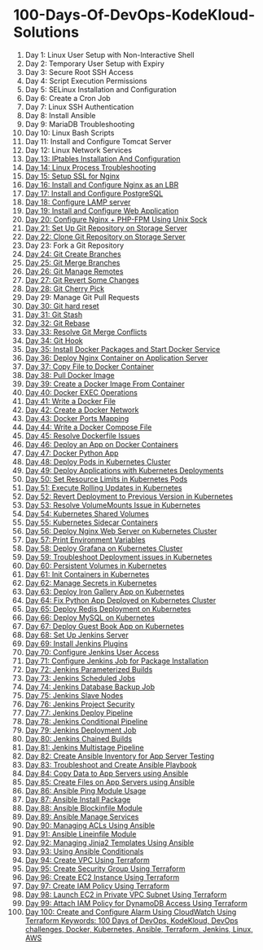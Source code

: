 # 100-Days-Of-DevOps-KodeKloud-Solutions

1. Day 1: Linux User Setup with Non-Interactive Shell
2. Day 2: Temporary User Setup with Expiry
3. Day 3: Secure Root SSH Access
4. Day 4: Script Execution Permissions
5. Day 5: SELinux Installation and Configuration
6. Day 6: Create a Cron Job
7. Day 7: Linux SSH Authentication
8. Day 8: Install Ansible
9. Day 9: MariaDB Troubleshooting
10. Day 10: Linux Bash Scripts
11. Day 11: Install and Configure Tomcat Server
12. Day 12: Linux Network Services
13. [Day 13: IPtables Installation And Configuration](./Day%2013:%20IPtables%20Installation%20And%20Configuration/README.md)
14. [Day 14: Linux Process Troubleshooting](./Day%2014:%20Linux%20Process%20Troubleshooting/README.md)
15. [Day 15: Setup SSL for Nginx](./Day%2015:%20Setup%20SSL%20for%20Nginx/README.md)
16. [Day 16: Install and Configure Nginx as an LBR](./Day%2016:%20Install%20and%20Configure%20Nginx%20as%20an%20LBR/README.md)
17. [Day 17: Install and Configure PostgreSQL](./Day%2017:%20Install%20and%20Configure%20PostgreSQL/README.md)
18. [Day 18: Configure LAMP server](./Day%2018:%20Configure%20LAMP%20server/README.md)
19. [Day 19: Install and Configure Web Application](./Day%2019:%20Install%20and%20Configure%20Web%20Application/README.md)
20. [Day 20: Configure Nginx + PHP-FPM Using Unix Sock](./Day%2020:%20Configure%20Nginx%20+%20PHP-FPM%20Using%20Unix%20Sock/README.md)
21. [Day 21: Set Up Git Repository on Storage Server](./Day%2021:%20Set%20Up%20Git%20Repository%20on%20Storage%20Server/README.md)
22. [Day 22: Clone Git Repository on Storage Server](./Day%2022:%20Clone%20Git%20Repository%20on%20Storage%20Server/README.md)
23. Day 23: Fork a Git Repository
24. [Day 24: Git Create Branches](./Day%2024:%20Git%20Create%20Branches/README.md)
25. [Day 25: Git Merge Branches](./Day%2025:%20Git%20Merge%20Branches/README.md)
26. [Day 26: Git Manage Remotes](./Day%2026:%20Git%20Manage%20Remotes/README.md)
27. [Day 27: Git Revert Some Changes](./Day%2027:%20Git%20Revert%20Some%20Changes/README.md)
28. [Day 28: Git Cherry Pick](./Day%2028:%20Git%20Cherry%20Pick/README.md)
29. Day 29: Manage Git Pull Requests
30. [Day 30: Git hard reset](./Day%2030:%20Git%20hard%20reset/README.md)
31. [Day 31: Git Stash](./Day%2031:%20Git%20Stash/README.md)
32. [Day 32: Git Rebase](./Day%2032:%20Git%20Rebase/README.md)
33. [Day 33: Resolve Git Merge Conflicts](./Day%2033:%20Resolve%20Git%20Merge%20Conflicts/README.md)
34. [Day 34: Git Hook](./Day%2034:%20Git%20Hook/README.md)
35. [Day 35: Install Docker Packages and Start Docker Service](./Day%2035:%20Install%20Docker%20Packages%20and%20Start%20Docker%20Service/README.md)
36. [Day 36: Deploy Nginx Container on Application Server](./Day%2036:%20Deploy%20Nginx%20Container%20on%20Application%20Server/README.md)
37. [Day 37: Copy File to Docker Container](./Day%2037:%20Copy%20File%20to%20Docker%20Container/README.md)
38. [Day 38: Pull Docker Image](./Day%2038:%20Pull%20Docker%20Image/README.md)
39. [Day 39: Create a Docker Image From Container](./Day%2039:%20Create%20a%20Docker%20Image%20From%20Container/README.md)
40. [Day 40: Docker EXEC Operations](./Day%2040:%20Docker%20EXEC%20Operations/README.md)
41. [Day 41: Write a Docker File](./Day%2041:%20Write%20a%20Docker%20File/README.md)
42. [Day 42: Create a Docker Network](./Day%2042:%20Create%20a%20Docker%20Network/README.md)
43. [Day 43: Docker Ports Mapping](./Day%2043:%20Docker%20Ports%20Mapping/README.md)
44. [Day 44: Write a Docker Compose File](./Day%2044:%20Write%20a%20Docker%20Compose%20File/README.md)
45. [Day 45: Resolve Dockerfile Issues](./Day%2045:%20Resolve%20Dockerfile%20Issues/README.md)
46. [Day 46: Deploy an App on Docker Containers](./Day%2046:%20Deploy%20an%20App%20on%20Docker%20Containers/README.md)
47. [Day 47: Docker Python App](./Day%2047:%20Docker%20Python%20App/README.md)
48. [Day 48: Deploy Pods in Kubernetes Cluster](./Day%2048:%20Deploy%20Pods%20in%20Kubernetes%20Cluster/README.md)
49. [Day 49: Deploy Applications with Kubernetes Deployments](./Day%2049:%20Deploy%20Applications%20with%20Kubernetes%20Deployments/README.md)
50. [Day 50: Set Resource Limits in Kubernetes Pods](./Day%2050:%20Set%20Resource%20Limits%20in%20Kubernetes%20Pods/README.md)
51. [Day 51: Execute Rolling Updates in Kubernetes](./Day%2051:%20Execute%20Rolling%20Updates%20in%20Kubernetes/README.md)
52. [Day 52: Revert Deployment to Previous Version in Kubernetes](./Day%2052:%20Revert%20Deployment%20to%20Previous%20Version%20in%20Kubernetes/README.md)
53. [Day 53: Resolve VolumeMounts Issue in Kubernetes](./Day%2053:%20Resolve%20VolumeMounts%20Issue%20in%20Kubernetes/README.md)
54. [Day 54: Kubernetes Shared Volumes](./Day%2054:%20Kubernetes%20Shared%20Volumes/README.md)
55. [Day 55: Kubernetes Sidecar Containers](./Day%2055:%20Kubernetes%20Sidecar%20Containers/README.md)
56. [Day 56: Deploy Nginx Web Server on Kubernetes Cluster](./Day%2056:%20Deploy%20Nginx%20Web%20Server%20on%20Kubernetes%20Cluster/README.md)
57. [Day 57: Print Environment Variables](./Day%2057:%20Print%20Environment%20Variables/README.md)
58. [Day 58: Deploy Grafana on Kubernetes Cluster](./Day%2058:%20Deploy%20Grafana%20on%20Kubernetes%20Cluster/README.md)
59. [Day 59: Troubleshoot Deployment issues in Kubernetes](./Day%2059:%20Troubleshoot%20Deployment%20issues%20in%20Kubernetes/README.md)
60. [Day 60: Persistent Volumes in Kubernetes](./Day%2060:%20Persistent%20Volumes%20in%20Kubernetes/README.md)
61. [Day 61: Init Containers in Kubernetes](./Day%2061:%20Init%20Containers%20in%20Kubernetes/README.md)
62. [Day 62: Manage Secrets in Kubernetes](./Day%2062:%20Manage%20Secrets%20in%20Kubernetes/README.md)
63. [Day 63: Deploy Iron Gallery App on Kubernetes](./Day%2063:%20Deploy%20Iron%20Gallery%20App%20on%20Kubernetes/README.md)
64. [Day 64: Fix Python App Deployed on Kubernetes Cluster](./Day%2064:%20Fix%20Python%20App%20Deployed%20on%20Kubernetes%20Cluster/README.md)
65. [Day 65: Deploy Redis Deployment on Kubernetes](./Day%2065:%20Deploy%20Redis%20Deployment%20on%20Kubernetes/README.md)
66. [Day 66: Deploy MySQL on Kubernetes](./Day%2066:%20Deploy%20MySQL%20on%20Kubernetes/README.md)
67. [Day 67: Deploy Guest Book App on Kubernetes](./Day%2067:%20Deploy%20Guest%20Book%20App%20on%20Kubernetes/README.md)
68. [Day 68: Set Up Jenkins Server](./Day%2068:%20Set%20Up%20Jenkins%20Server/README.md)
69. [Day 69: Install Jenkins Plugins](./Day%2069:%20Install%20Jenkins%20Plugins/README.md)
70. [Day 70: Configure Jenkins User Access](./Day%2070:%20Configure%20Jenkins%20User%20Access/README.md)
71. [Day 71: Configure Jenkins Job for Package Installation](./Day%2071:%20Configure%20Jenkins%20Job%20for%20Package%20Installation/README.md)
72. [Day 72: Jenkins Parameterized Builds](./Day%2072:%20Jenkins%20Parameterized%20Builds/README.md)
73. [Day 73: Jenkins Scheduled Jobs](./Day%2073:%20Jenkins%20Scheduled%20Jobs/README.md)
74. [Day 74: Jenkins Database Backup Job](./Day%2074:%20Jenkins%20Database%20Backup%20Job/README.md)
75. [Day 75: Jenkins Slave Nodes](./Day%2075:%20Jenkins%20Slave%20Nodes/README.md)
76. [Day 76: Jenkins Project Security](./Day%2076:%20Jenkins%20Project%20Security/README.md)
77. [Day 77: Jenkins Deploy Pipeline](./Day%2077:%20Jenkins%20Deploy%20Pipeline/README.md)
78. [Day 78: Jenkins Conditional Pipeline](./Day%2078:%20Jenkins%20Conditional%20Pipeline/README.md)
79. [Day 79: Jenkins Deployment Job](./Day%2079:%20Jenkins%20Deployment%20Job/README.md)
80. [Day 80: Jenkins Chained Builds](./Day%2080:%20Jenkins%20Chained%20Builds/README.md)
81. [Day 81: Jenkins Multistage Pipeline](./Day%2081:%20Jenkins%20Multistage%20Pipeline/README.md)
82. [Day 82: Create Ansible Inventory for App Server Testing](./Day%2082:%20Create%20Ansible%20Inventory%20for%20App%20Server%20Testing/README.md)
83. [Day 83: Troubleshoot and Create Ansible Playbook](./Day%2083:%20Troubleshoot%20and%20Create%20Ansible%20Playbook/README.md)
84. [Day 84: Copy Data to App Servers using Ansible](./Day%2084:%20Copy%20Data%20to%20App%20Servers%20using%20Ansible/README.md)
85. [Day 85: Create Files on App Servers using Ansible](./Day%2085:%20Create%20Files%20on%20App%20Servers%20using%20Ansible/README.md)
86. [Day 86: Ansible Ping Module Usage](./Day%2086:%20Ansible%20Ping%20Module%20Usage/README.md)
87. [Day 87: Ansible Install Package](./Day%2087:%20Ansible%20Install%20Package/README.md)
88. [Day 88: Ansible Blockinfile Module](./Day%2088:%20Ansible%20Blockinfile%20Module/README.md)
89. [Day 89: Ansible Manage Services](./Day%2089:%20Ansible%20Manage%20Services/README.md)
90. [Day 90: Managing ACLs Using Ansible](./Day%2090:%20Managing%20ACLs%20Using%20Ansible/README.md)
91. [Day 91: Ansible Lineinfile Module](./Day%2091:%20Ansible%20Lineinfile%20Module/README.md)
92. [Day 92: Managing Jinja2 Templates Using Ansible](./Day%2092:%20Managing%20Jinja2%20Templates%20Using%20Ansible/README.md)
93. [Day 93: Using Ansible Conditionals](./Day%2093:%20Using%20Ansible%20Conditionals/README.md)
94. [Day 94: Create VPC Using Terraform](./Day%2094:%20Create%20VPC%20Using%20Terraform/README.md)
95. [Day 95: Create Security Group Using Terraform](./Day%2095:%20Create%20Security%20Group%20Using%20Terraform/README.md)
96. [Day 96: Create EC2 Instance Using Terraform](./Day%2096:%20Create%20EC2%20Instance%20Using%20Terraform/README.md)
97. [Day 97: Create IAM Policy Using Terraform](./Day%2097:%20Create%20IAM%20Policy%20Using%20Terraform/README.md)
98. [Day 98: Launch EC2 in Private VPC Subnet Using Terraform](./Day%2098:%20Launch%20EC2%20in%20Private%20VPC%20Subnet%20Using%20Terraform/README.md)
99. [Day 99: Attach IAM Policy for DynamoDB Access Using Terraform](./Day%2099:%20Attach%20IAM%20Policy%20for%20DynamoDB%20Access%20Using%20Terraform/README.md)
100. [Day 100: Create and Configure Alarm Using CloudWatch Using Terraform Keywords: 100 Days of DevOps, KodeKloud, DevOps challenges, Docker, Kubernetes, Ansible, Terraform, Jenkins, Linux, AWS](./Day%20100:%20Create%20and%20Configure%20Alarm%20Using%20CloudWatch%20Using%20Terraform%20Keywords:%20100%20Days%20of%20DevOps,%20KodeKloud,%20DevOps%20challenges,%20Docker,%20Kubernetes,%20Ansible,%20Terraform,%20Jenkins,%20Linux,%20AWS/README.md)
